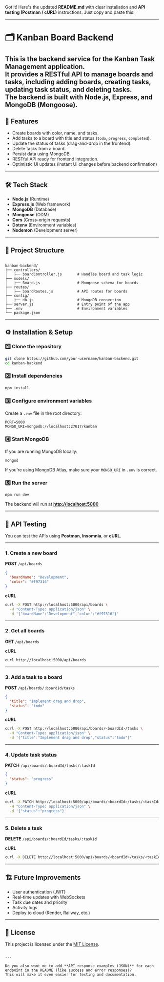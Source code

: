 Got it! Here's the updated **README.md** with clear installation and **API testing (Postman / cURL)** instructions.
Just copy and paste this:

---

# 🗂️ Kanban Board Backend

This is the **backend service** for the Kanban Task Management application.  
It provides a RESTful API to manage boards and tasks, including adding boards, creating tasks, updating task status, and deleting tasks.  
The backend is built with **Node.js**, **Express**, and **MongoDB (Mongoose)**.
---

## 🚀 Features
- Create boards with color, name, and tasks.
- Add tasks to a board with title and status (`todo`, `progress`, `completed`).
- Update the status of tasks (drag-and-drop in the frontend).
- Delete tasks from a board.
- Persist data using MongoDB.
- RESTful API ready for frontend integration.
- Optimistic UI updates (instant UI changes before backend confirmation)

---

## 🛠️ Tech Stack
- **Node.js** (Runtime)
- **Express.js** (Web framework)
- **MongoDB** (Database)
- **Mongoose** (ODM)
- **Cors** (Cross-origin requests)
- **Dotenv** (Environment variables)
- **Nodemon** (Development server)

---

## 📂 Project Structure
```

kanban-backend/
├── controllers/
│   ├── boardController.js       # Handles board and task logic
├── models/
│   ├── Board.js                 # Mongoose schema for boards
├── routes/
│   ├── boardRoutes.js           # API routes for boards
├── config/
│   ├── db.js                    # MongoDB connection
├── server.js                    # Entry point of the app
├── .env                         # Environment variables
└── package.json

````

---

## ⚙️ Installation & Setup

### 1️⃣ Clone the repository
```bash
git clone https://github.com/your-username/kanban-backend.git
cd kanban-backend
````

### 2️⃣ Install dependencies

```bash
npm install
```

### 3️⃣ Configure environment variables

Create a `.env` file in the root directory:

```env
PORT=5000
MONGO_URI=mongodb://localhost:27017/kanban
```

### 4️⃣ Start MongoDB

If you are running MongoDB locally:

```bash
mongod
```

If you're using MongoDB Atlas, make sure your `MONGO_URI` in `.env` is correct.

### 5️⃣ Run the server

```bash
npm run dev
```

The backend will run at **[http://localhost:5000](http://localhost:5000)**

---

## 🧪 API Testing

You can test the APIs using **Postman**, **Insomnia**, or **cURL**.

---

### 1. Create a new board

**POST** `/api/boards`

```json
{
  "boardName": "Development",
  "color": "#f97316"
}
```

**cURL**

```bash
curl -X POST http://localhost:5000/api/boards \
  -H "Content-Type: application/json" \
  -d '{"boardName":"Development","color":"#f97316"}'
```

---

### 2. Get all boards

**GET** `/api/boards`

**cURL**

```bash
curl http://localhost:5000/api/boards
```

---

### 3. Add a task to a board

**POST** `/api/boards/:boardId/tasks`

```json
{
  "title": "Implement drag and drop",
  "status": "todo"
}
```

**cURL**

```bash
curl -X POST http://localhost:5000/api/boards/<boardId>/tasks \
  -H "Content-Type: application/json" \
  -d '{"title":"Implement drag and drop","status":"todo"}'
```

---

### 4. Update task status

**PATCH** `/api/boards/:boardId/tasks/:taskId`

```json
{
  "status": "progress"
}
```

**cURL**

```bash
curl -X PATCH http://localhost:5000/api/boards/<boardId>/tasks/<taskId> \
  -H "Content-Type: application/json" \
  -d '{"status":"progress"}'
```

---

### 5. Delete a task

**DELETE** `/api/boards/:boardId/tasks/:taskId`

**cURL**

```bash
curl -X DELETE http://localhost:5000/api/boards/<boardId>/tasks/<taskId>
```

---

## 🏗️ Future Improvements

* User authentication (JWT)
* Real-time updates with WebSockets
* Task due dates and priority
* Activity logs
* Deploy to cloud (Render, Railway, etc.)

---

## 📜 License

This project is licensed under the [MIT License](LICENSE).

```

---

Do you also want me to add **API response examples (JSON)** for each endpoint in the README (like success and error responses)?  
This will make it even easier for testing and documentation.
```
